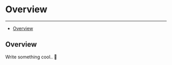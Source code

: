 # Overview

---

- [Overview](#overview)

<a name="overview"></a>

## Overview

Write something cool.. 🦊
